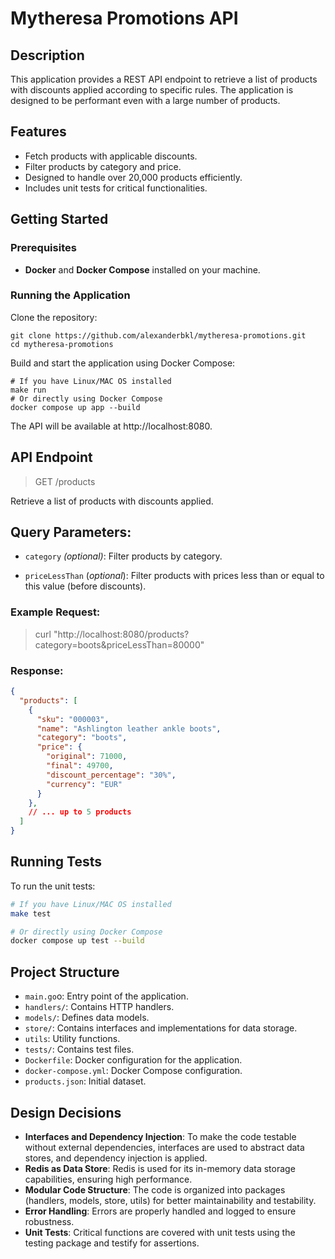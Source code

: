 # Mytheresa Promotions API

## Description

This application provides a REST API endpoint to retrieve a list of products with discounts applied according to specific rules. The application is designed to be performant even with a large number of products.

## Features

- Fetch products with applicable discounts.
- Filter products by category and price.
- Designed to handle over 20,000 products efficiently.
- Includes unit tests for critical functionalities.

## Getting Started

### Prerequisites

- **Docker** and **Docker Compose** installed on your machine.

### Running the Application

Clone the repository:

```shell
git clone https://github.com/alexanderbkl/mytheresa-promotions.git
cd mytheresa-promotions
```

Build and start the application using Docker Compose:
```shell
# If you have Linux/MAC OS installed
make run
# Or directly using Docker Compose
docker compose up app --build
```

The API will be available at http://localhost:8080.

## API Endpoint

>GET /products

Retrieve a list of products with discounts applied.

## Query Parameters:

- `category` _(optional)_: Filter products by category.

- `priceLessThan` (_optional_): Filter products with prices less than or equal to this value (before discounts).

### Example Request:

> curl "http://localhost:8080/products?category=boots&priceLessThan=80000"

### Response:

```json
{
  "products": [
    {
      "sku": "000003",
      "name": "Ashlington leather ankle boots",
      "category": "boots",
      "price": {
        "original": 71000,
        "final": 49700,
        "discount_percentage": "30%",
        "currency": "EUR"
      }
    },
    // ... up to 5 products
  ]
}
```

## Running Tests
To run the unit tests:
```bash
# If you have Linux/MAC OS installed
make test

# Or directly using Docker Compose
docker compose up test --build
```

## Project Structure

- `main.go`o: Entry point of the application.
- `handlers/`: Contains HTTP handlers.
- `models/`: Defines data models.
- `store/`: Contains interfaces and implementations for data storage.
- `utils`: Utility functions.
- `tests/`: Contains test files.
- `Dockerfile`: Docker configuration for the application.
- `docker-compose.yml`: Docker Compose configuration.
- `products.json`: Initial dataset.

## Design Decisions
- __Interfaces and Dependency Injection__: To make the code testable without external dependencies, interfaces are used to abstract data stores, and dependency injection is applied.
- __Redis as Data Store__: Redis is used for its in-memory data storage capabilities, ensuring high performance.
- __Modular Code Structure__: The code is organized into packages (handlers, models, store, utils) for better maintainability and testability.
- __Error Handling__: Errors are properly handled and logged to ensure robustness.
- __Unit Tests__: Critical functions are covered with unit tests using the testing package and testify for assertions.